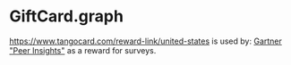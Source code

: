 # GiftCard.graph
https://www.tangocard.com/reward-link/united-states is used by: [Gartner "Peer Insights"](https://www.gartner.com) as a reward for surveys.
